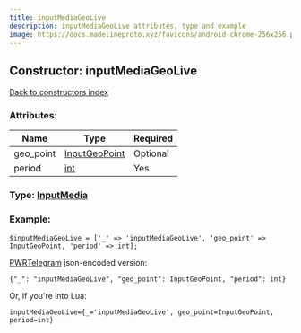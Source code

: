 ```yaml
---
title: inputMediaGeoLive
description: inputMediaGeoLive attributes, type and example
image: https://docs.madelineproto.xyz/favicons/android-chrome-256x256.png
---
```

## Constructor: inputMediaGeoLive  
[Back to constructors index](index.md)



### Attributes:

| Name     |    Type       | Required |
|----------|---------------|----------|
|geo\_point|[InputGeoPoint](../types/InputGeoPoint.md) | Optional|
|period|[int](../types/int.md) | Yes|



### Type: [InputMedia](../types/InputMedia.md)


### Example:

```
$inputMediaGeoLive = ['_' => 'inputMediaGeoLive', 'geo_point' => InputGeoPoint, 'period' => int];
```  

[PWRTelegram](https://pwrtelegram.xyz) json-encoded version:

```
{"_": "inputMediaGeoLive", "geo_point": InputGeoPoint, "period": int}
```


Or, if you're into Lua:  


```
inputMediaGeoLive={_='inputMediaGeoLive', geo_point=InputGeoPoint, period=int}

```


